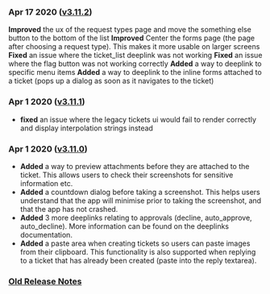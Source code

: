 ### Apr 17 2020 ([v3.11.2](v3.11.2))

**Improved** the ux of the request types page and move the something else button to the bottom of the list
**Improved** Center the forms page (the page after choosing a request type). This makes it more usable on larger screens
**Fixed** an issue where the ticket_list deeplink was not working
**Fixed** an issue where the flag button was not working correctly
**Added** a way to deeplink to specific menu items
**Added** a way to deeplink to the inline forms attached to a ticket (pops up a dialog as soon as it navigates to the ticket)

### Apr 1 2020 ([v3.11.1](v3.11.1))

* **fixed** an issue where the legacy tickets ui would fail to render correctly and display interpolation strings instead

### Apr 1 2020 ([v3.11.0](v3.11.0))

* **Added** a way to preview attachments before they are attached to the ticket. This allows users to check their screenshots for sensitive information etc.
* **Added** a countdown dialog before taking a screenshot. This helps users understand that the app will minimise prior to taking the screenshot, and that the app has not crashed.
* **Added** 3 more deeplinks relating to approvals (decline, auto_approve, auto_decline). More information can be found on the deeplinks documentation.
* **Added** a paste area when creating tickets so users can paste images from their clipboard. This functionality is also supported when replying to a ticket that has already been created (paste into the reply textarea).

### [Old Release Notes](https://help.deskdirector.com/article/4uzjpwaiou-dd-portal-changelog)
